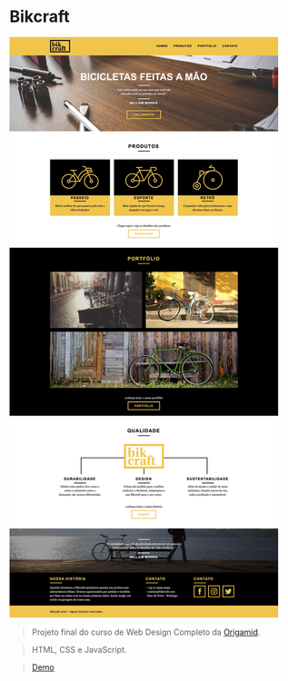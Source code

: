 # Bikcraft


![bikcraft](./img/bikcraft.jpg)

> Projeto final do curso de Web Design Completo da [Origamid](https://www.origamid.com).

> HTML, CSS e JavaScript.

> [Demo](https://bikcraft-jp7.netlify.app) 
